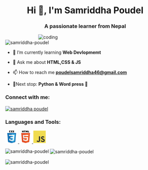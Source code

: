 <h1 align="center">Hi 👋, I'm Samriddha Poudel</h1>
<h3 align="center">A passionate learner from Nepal</h3>

<img align="right " alt="coding" width="400" src="https://user-images.githubusercontent.com/55389276/140866485-8fb1c876-9a8f-4d6a-98dc-08c4981eaf70.gif " style="float:right;">

<p align="left"> <img src="https://komarev.com/ghpvc/?username=samriddha-poudel&label=Profile%20views&color=0e75b6&style=flat" alt="samriddha-poudel" /> </p>

- 🌱 I’m currently learning **Web Devlopmemt**

- 💬 Ask me about **HTML,CSS & JS**

- 📫 How to reach me **poudelsamriddha46@gmail.com**

- 🤞Next stop: **Python & Word press 🚀**

<h3 align="left">Connect with me:</h3>
<p align="left">
<a href="https://linkedin.com/in/samriddha poudel" target="blank"><img align="center" src="https://raw.githubusercontent.com/rahuldkjain/github-profile-readme-generator/master/src/images/icons/Social/linked-in-alt.svg" alt="samriddha poudel" height="30" width="40" /></a>
</p>

<h3 align="left">Languages and Tools:</h3>
<p align="left"> <a href="https://www.w3schools.com/css/" target="_blank" rel="noreferrer"> <img src="https://raw.githubusercontent.com/devicons/devicon/master/icons/css3/css3-original-wordmark.svg" alt="css3" width="40" height="40"/> </a> <a href="https://www.w3.org/html/" target="_blank" rel="noreferrer"> <img src="https://raw.githubusercontent.com/devicons/devicon/master/icons/html5/html5-original-wordmark.svg" alt="html5" width="40" height="40"/> </a> <a href="https://developer.mozilla.org/en-US/docs/Web/JavaScript" target="_blank" rel="noreferrer"> <img src="https://raw.githubusercontent.com/devicons/devicon/master/icons/javascript/javascript-original.svg" alt="javascript" width="40" height="40"/> </a> </p>

<p><img align="left" src="https://github-readme-stats.vercel.app/api/top-langs?username=samriddha-poudel&show_icons=true&locale=en&layout=compact" alt="samriddha-poudel" /></p>

<p>&nbsp;<img align="center" src="https://github-readme-stats.vercel.app/api?username=samriddha-poudel&show_icons=true&locale=en" alt="samriddha-poudel" /></p>

<p><img align="center" src="https://github-readme-streak-stats.herokuapp.com/?user=samriddha-poudel&" alt="samriddha-poudel" /></p>




